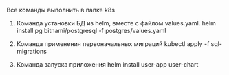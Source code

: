Все команды выполнить в папке k8s

1. Команда установки БД из helm, вместе с файлом values.yaml.
helm install pg bitnami/postgresql -f postgres/values.yaml

2. Команда применения первоначальных миграций
kubectl apply -f sql-migrations

3. Команда запуска приложения
helm install user-app user-chart